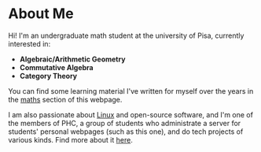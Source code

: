 # About Me

Hi! I'm an undergraduate math student at the university of Pisa, currently interested in:

- **Algebraic/Arithmetic Geometry**
- **Commutative Algebra**
- **Category Theory**

You can find some learning material I've written for myself over the years in the [maths](maths) section of this webpage.

I am also passionate about [Linux](linux) and open-source software, and I'm one of the members of PHC, a group of students who administrate a server for students' personal webpages (such as this one), and do tech projects of various kinds. Find more about it [here](http://betti.dm.unipi.it/servizi/PHC.html).
